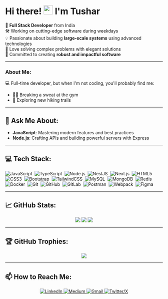 # Hi there! <img src="https://github.com/TheDudeThatCode/TheDudeThatCode/blob/master/Assets/Hi.gif" width="29px"> I'm Tushar

🚀 **Full Stack Developer** from India  
🛠️ Working on cutting-edge software during weekdays  
💡 Passionate about building **large-scale systems** using advanced technologies  
🧠 Love solving complex problems with elegant solutions  
🌟 Committed to creating **robust and impactful software**  

---

### About Me:
💻 Full-time developer, but when I'm not coding, you'll probably find me:  
- 🏋️‍♂️ Breaking a sweat at the gym  
- 🥾 Exploring new hiking trails  

---

## 💬 Ask Me About:
- **JavaScript**: Mastering modern features and best practices  
- **Node.js**: Crafting APIs and building powerful servers with Express  

---

## 💻 Tech Stack:
![JavaScript](https://img.shields.io/badge/javascript-%23323330.svg?style=for-the-badge&logo=javascript&logoColor=%23F7DF1E)
&nbsp;![TypeScript](https://img.shields.io/badge/typescript-%23007ACC.svg?style=for-the-badge&logo=typescript&logoColor=white)
&nbsp;![Node.js](https://img.shields.io/badge/node.js-339933.svg?style=for-the-badge&logo=nodedotjs&logoColor=white)
&nbsp;![NestJS](https://img.shields.io/badge/nestjs-%23E0234E.svg?style=for-the-badge&logo=nestjs&logoColor=white)
&nbsp;![Next.js](https://img.shields.io/badge/Next-black?style=for-the-badge&logo=next.js&logoColor=white)
&nbsp;![HTML5](https://img.shields.io/badge/html5-%23E34F26.svg?style=for-the-badge&logo=html5&logoColor=white)
&nbsp;![CSS3](https://img.shields.io/badge/css3-%231572B6.svg?style=for-the-badge&logo=css3&logoColor=white)
&nbsp;![Bootstrap](https://img.shields.io/badge/bootstrap-%238511FA.svg?style=for-the-badge&logo=bootstrap&logoColor=white)
&nbsp;![TailwindCSS](https://img.shields.io/badge/tailwindcss-%2338B2AC.svg?style=for-the-badge&logo=tailwind-css&logoColor=white)
&nbsp;![MySQL](https://img.shields.io/badge/mysql-4479A1.svg?style=for-the-badge&logo=mysql&logoColor=white)
&nbsp;![MongoDB](https://img.shields.io/badge/MongoDB-%234ea94b.svg?style=for-the-badge&logo=mongodb&logoColor=white)
&nbsp;![Redis](https://img.shields.io/badge/redis-%23DD0031.svg?style=for-the-badge&logo=redis&logoColor=white)
&nbsp;![Docker](https://img.shields.io/badge/docker-%230db7ed.svg?style=for-the-badge&logo=docker&logoColor=white)
&nbsp;![Git](https://img.shields.io/badge/git-%23F05033.svg?style=for-the-badge&logo=git&logoColor=white)
&nbsp;![GitHub](https://img.shields.io/badge/github-%23121011.svg?style=for-the-badge&logo=github&logoColor=white)
&nbsp;![GitLab](https://img.shields.io/badge/gitlab-%23181717.svg?style=for-the-badge&logo=gitlab&logoColor=white)
&nbsp;![Postman](https://img.shields.io/badge/Postman-FF6C37?style=for-the-badge&logo=postman&logoColor=white)
&nbsp;![Webpack](https://img.shields.io/badge/webpack-%238DD6F9.svg?style=for-the-badge&logo=webpack&logoColor=black)
&nbsp;![Figma](https://img.shields.io/badge/figma-%23F24E1E.svg?style=for-the-badge&logo=figma&logoColor=white)

---

## 📈 GitHub Stats:
<p align="center">
  <img src="https://github-readme-stats.vercel.app/api?username=Tusharwasake&theme=dark&hide_border=false&include_all_commits=true&count_private=true" />
  <img src="https://github-readme-streak-stats.herokuapp.com/?user=Tusharwasake&theme=dark&hide_border=false" />
  <img src="https://github-readme-stats.vercel.app/api/top-langs/?username=Tusharwasake&theme=dark&hide_border=false&include_all_commits=true&count_private=true&layout=compact" />
</p>

---

## 🏆 GitHub Trophies:
<p align="center">
  <img src="https://github-profile-trophy.vercel.app/?username=Tusharwasake&theme=radical&no-frame=false&no-bg=true&margin-w=4" />
</p>

---

## 📫 How to Reach Me:
<p align="center">
  <a href="https://www.linkedin.com/in/tusharwasake/">
    <img alt="LinkedIn" src="https://img.shields.io/badge/LinkedIn-%230077B5.svg?style=for-the-badge&logo=linkedin&logoColor=white"/>
  </a>
  <a href="https://medium.com/@tusharwasake">
    <img alt="Medium" src="https://img.shields.io/badge/Medium-%23000000.svg?style=for-the-badge&logo=medium&logoColor=white"/>
  </a>
  <a href="mailto:tusharwasake@gmail.com">
    <img alt="Gmail" src="https://img.shields.io/badge/Gmail-D14836?style=for-the-badge&logo=gmail&logoColor=white"/>
  </a>
  <a href="https://x.com/TusharWasake">
    <img alt="Twitter/X" src="https://img.shields.io/badge/Twitter-1DA1F2?style=for-the-badge&logo=x&logoColor=white"/>
  </a>
</p>

